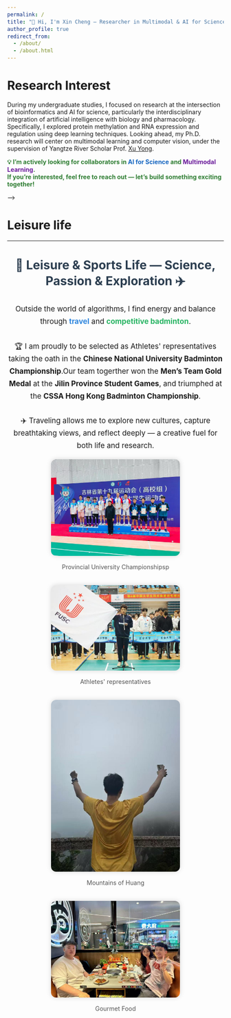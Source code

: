```yaml
---
permalink: /
title: "👋 Hi, I'm Xin Cheng — Researcher in Multimodal & AI for Science🚀"
author_profile: true
redirect_from: 
  - /about/
  - /about.html
---
```


<!-- This is the front page of a website that is powered by the [Academic Pages template](https://github.com/academicpages/academicpages.github.io) and hosted on GitHub pages. [GitHub pages](https://pages.github.com) is a free service in which websites are built and hosted from code and data stored in a GitHub repository, automatically updating when a new commit is made to the repository. This template was forked from the [Minimal Mistakes Jekyll Theme](https://mmistakes.github.io/minimal-mistakes/) created by Michael Rose, and then extended to support the kinds of content that academics have: publications, talks, teaching, a portfolio, blog posts, and a dynamically-generated CV. You can fork [this template](https://github.com/academicpages/academicpages.github.io) right now, modify the configuration and markdown files, add your own PDFs and other content, and have your own site for free, with no ads! -->

Research Interest
======
During my undergraduate studies, I focused on research at the intersection of bioinformatics and AI for science, particularly the interdisciplinary integration of artificial intelligence with biology and pharmacology. Specifically, I explored protein methylation and RNA expression and regulation using deep learning techniques. Looking ahead, my Ph.D. research will center on multimodal learning and computer vision, under the supervision of Yangtze River Scholar Prof. [Xu Yong](https://faculty.hitsz.edu.cn/xuyong). 
<!-- <div style="border: 2px solid #4CAF50; border-radius: 10px; padding: 15px; background-color: #f9fff9; font-size: 18px;"> -->
  <p style="font-weight: bold; color: #2e7d32;">
    💡 <strong>I’m actively looking for collaborators</strong> in <span style="color:#1565c0;">AI for Science</span> and <span style="color:#6a1b9a;">Multimodal Learning</span>.<br>
    If you’re interested, feel free to <strong>reach out</strong> — let’s build something exciting together!
  </p>
<!-- </div> -->
<!-- 
News
======



<!-- Honors and Awards
====== -->



<!-- Academic Activities
====== --> -->

<!-- 
Selected Paper
====== -->
<!-- Research Experience
======
During my undergraduate studies at Jilin University, I received professional training in scientific research. As the team leader in the University Student Innovation and Entrepreneurship Competition, I led my team to complete a project titled “Main Document Extraction and Document Attribute Classification Methods Based on Deep Learning.” This project focuses on techniques for classifying articles based on their main content. Using comprehensive layout analysis methods, the document is divided into smaller regions. We apply the Faster R-CNN algorithm to extract and classify features from each region, then integrate the features of multiple regions within the document to form the document’s overall features, achieving the goals of classification and main content extraction.

My undergraduate thesis was titled “Prediction of Protein Methylation Sites Based on a Dense Convolutional Framework.” This project was completed under the funding of the National Natural Science Foundation of China (NSFC 62272192), which was approved by my supervisor. The quality of the thesis was high, and I was awarded the 2024 Excellent Undergraduate Thesis Award by Jilin University. A scientific paper based on this project has been accepted for inclusion in the IEEE 2024 Bioinformatics and Biomedical International Conference (CCF-B) workshop. -->

<!-- Publication
====== -->

Leisure life
======

<hr>

<h2 align="center" style="color:#2c3e50; font-size: 28px; font-weight: bold;">
  🏸 Leisure & Sports Life — Science, Passion & Exploration ✈️
</h2>

<p align="center" style="font-size:17px; max-width: 800px; margin: 0 auto; line-height:1.7;">
  Outside the world of algorithms, I find energy and balance through <strong style="color:#2e86de;">travel</strong> and <strong style="color:#28b463;">competitive badminton</strong>.
  <br><br>
  🏆 I am proudly to be selected as Athletes' representatives taking the oath in the <strong>Chinese National University Badminton Championship</strong>.Our team togerther won the <strong>Men’s Team Gold Medal</strong> at the <strong>Jilin Province Student Games</strong>, and triumphed at the <strong>CSSA Hong Kong Badminton Championship</strong>.
  <br><br>
  ✈️ Traveling allows me to explore new cultures, capture breathtaking views, and reflect deeply — a creative fuel for both life and research.
</p>

<br>

<!-- Photo Grid -->
<div style="display: flex; flex-wrap: wrap; justify-content: center; gap: 20px;">

  <!-- Badminton 1 -->
  <div>
    <img src="/images/badminton1.jpg" alt="Badminton 1" style="width: 300px; border-radius: 12px; box-shadow: 0px 0px 12px rgba(0,0,0,0.15);">
    <p align="center" style="font-size:14px; color:#555;">Provincial University Championshipsp</p>
  </div>

  <!-- Badminton 2 -->
  <div>
    <img src="/images/badminton2.jpg" alt="Badminton 2" style="width: 300px; border-radius: 12px; box-shadow: 0px 0px 12px rgba(0,0,0,0.15);">
    <p align="center" style="font-size:14px; color:#555;">Athletes' representatives</p>
  </div>

  <!-- Travel 1 -->
  <div>
    <img src="/images/travel1.jpg" alt="Travel 1" style="width: 300px; border-radius: 12px; box-shadow: 0px 0px 12px rgba(0,0,0,0.15);">
    <p align="center" style="font-size:14px; color:#555;">Mountains of Huang</p>
  </div>

  <!-- Travel 2 -->
  <div>
    <img src="/images/travel2.jpg" alt="Travel 2" style="width: 300px; border-radius: 12px; box-shadow: 0px 0px 12px rgba(0,0,0,0.15);">
    <p align="center" style="font-size:14px; color:#555;">Gourmet Food</p>
  </div>

</div>

<!-- Create content & metadata
------
For site content, there is one markdown file for each type of content, which are stored in directories like _publications, _talks, _posts, _teaching, or _pages. For example, each talk is a markdown file in the [_talks directory](https://github.com/academicpages/academicpages.github.io/tree/master/_talks). At the top of each markdown file is structured data in YAML about the talk, which the theme will parse to do lots of cool stuff. The same structured data about a talk is used to generate the list of talks on the [Talks page](https://academicpages.github.io/talks), each [individual page](https://academicpages.github.io/talks/2012-03-01-talk-1) for specific talks, the talks section for the [CV page](https://academicpages.github.io/cv), and the [map of places you've given a talk](https://academicpages.github.io/talkmap.html) (if you run this [python file](https://github.com/academicpages/academicpages.github.io/blob/master/talkmap.py) or [Jupyter notebook](https://github.com/academicpages/academicpages.github.io/blob/master/talkmap.ipynb), which creates the HTML for the map based on the contents of the _talks directory). -->

<!-- **Markdown generator** -->

<!-- The repository includes [a set of Jupyter notebooks](https://github.com/academicpages/academicpages.github.io/tree/master/markdown_generator
) that converts a CSV containing structured data about talks or presentations into individual markdown files that will be properly formatted for the Academic Pages template. The sample CSVs in that directory are the ones I used to create my own personal website at stuartgeiger.com. My usual workflow is that I keep a spreadsheet of my publications and talks, then run the code in these notebooks to generate the markdown files, then commit and push them to the GitHub repository. -->
<!-- 
How to edit your site's GitHub repository
------
Many people use a git client to create files on their local computer and then push them to GitHub's servers. If you are not familiar with git, you can directly edit these configuration and markdown files directly in the github.com interface. Navigate to a file (like [this one](https://github.com/academicpages/academicpages.github.io/blob/master/_talks/2012-03-01-talk-1.md) and click the pencil icon in the top right of the content preview (to the right of the "Raw | Blame | History" buttons). You can delete a file by clicking the trashcan icon to the right of the pencil icon. You can also create new files or upload files by navigating to a directory and clicking the "Create new file" or "Upload files" buttons. 

Example: editing a markdown file for a talk
![Editing a markdown file for a talk](/images/editing-talk.png)

 -->
